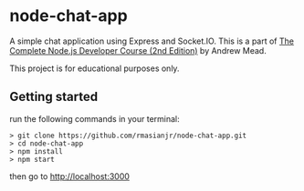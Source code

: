 # node-chat-app

A simple chat application using Express and Socket.IO. This is a part of [The Complete Node.js Developer Course (2nd Edition)](https://www.udemy.com/the-complete-nodejs-developer-course-2/) by Andrew Mead.

This project is for educational purposes only.

## Getting started

run the following commands in your terminal:

```
> git clone https://github.com/rmasianjr/node-chat-app.git
> cd node-chat-app
> npm install
> npm start
```

then go to [http://localhost:3000](http://localhost:3000)
